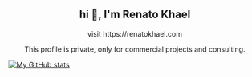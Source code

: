 <h2 align="center">hi 👋, I'm Renato Khael</h2>
<p align="center">visit https://renatokhael.com</p>

<p align="center">This profile is private, only for commercial projects and consulting.</p>


[![My GitHub stats](https://github-readme-stats.vercel.app/api?username=renatokhael)](https://github.com/anuraghazra/github-readme-stats)

